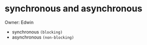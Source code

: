 # synchronous and asynchronous

Owner: Edwin

- synchronous `(blocking)`
- asynchronous `(non-blocking)`
